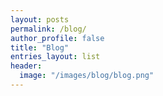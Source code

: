 ```yaml
---
layout: posts
permalink: /blog/
author_profile: false
title: "Blog"
entries_layout: list
header:
  image: "/images/blog/blog.png"
---
```

